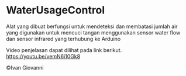 # WaterUsageControl
Alat yang dibuat berfungsi untuk mendeteksi dan membatasi jumlah air yang digunakan untuk mencuci tangan menggunakan sensor water flow dan sensor infrared yang terhubung ke Arduino

Video penjelasan dapat dilihat pada link berikut.
https://youtu.be/vemN6i10Gk8

©Ivan Giovanni
